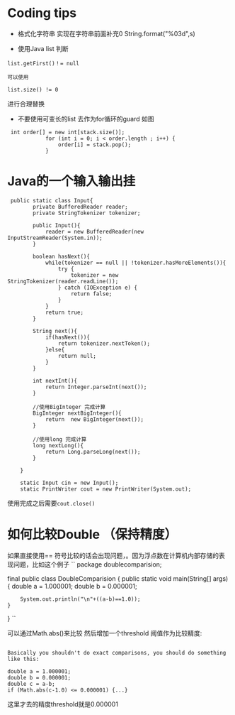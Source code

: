 # Coding tips 


- 格式化字符串 实现在字符串前面补充0
String.format("%03d",s)

- 使用Java list 判断
```
list.getFirst()！= null

可以使用

list.size() != 0
```

进行合理替换

- 不要使用可变长的list 去作为for循环的guard 如图
```
 int order[] = new int[stack.size()];
            for (int i = 0; i < order.length ; i++) {
                order[i] = stack.pop();
            }

```


# Java的一个输入输出挂
```
 public static class Input{
        private BufferedReader reader;
        private StringTokenizer tokenizer;

        public Input(){
            reader = new BufferedReader(new InputStreamReader(System.in));
        }

        boolean hasNext(){
            while(tokenizer == null || !tokenizer.hasMoreElements()){
                try {
                    tokenizer = new StringTokenizer(reader.readLine());
                } catch (IOException e) {
                    return false;
                }
            }
            return true;
        }

        String next(){
            if(hasNext()){
                return tokenizer.nextToken();
            }else{
                return null;
            }
        }

        int nextInt(){
            return Integer.parseInt(next());
        }

        //使用BigInteger 完成计算
        BigInteger nextBigInteger(){
            return  new BigInteger(next());
        }

        //使用long 完成计算
        long nextLong(){
            return Long.parseLong(next());
        }

    }

    static Input cin = new Input();
    static PrintWriter cout = new PrintWriter(System.out);
```

使用完成之后需要``cout.close()``

# 如何比较Double （保持精度）
如果直接使用== 符号比较的话会出现问题，。因为浮点数在计算机内部存储的表现问题，比如这个例子
``
package doublecomparision;

final public class DoubleComparision 
{
    public static void main(String[] args) 
    {
        double a = 1.000001;
        double b = 0.000001;

        System.out.println("\n"+((a-b)==1.0));
    }
}
``

可以通过Math.abs()来比较 然后增加一个threshold 阈值作为比较精度:

```

Basically you shouldn't do exact comparisons, you should do something like this:

double a = 1.000001;
double b = 0.000001;
double c = a-b;
if (Math.abs(c-1.0) <= 0.000001) {...}
```

这里才去的精度threshold就是0.000001
